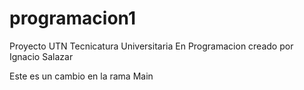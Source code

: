 # programacion1
Proyecto UTN Tecnicatura Universitaria En Programacion creado por Ignacio Salazar

Este es un cambio en la rama Main